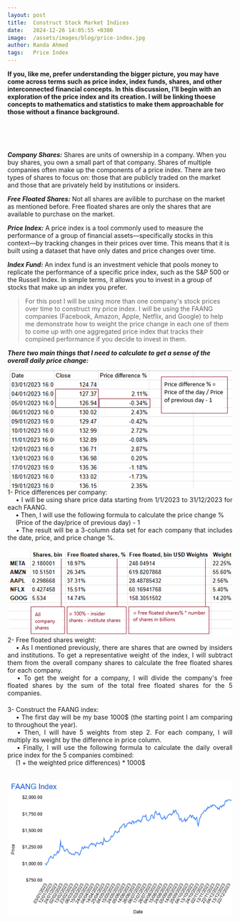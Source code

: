 ```yaml
---
layout: post
title:  Construct Stock Market Indices
date:   2024-12-26 14:05:55 +0300
image:  /assets/images/blog/price-index.jpg
author: Randa Ahmed
tags:   Price Index
---
```


**If you, like me, prefer understanding the bigger picture, you may have come across terms such as price index, index funds, shares, and other interconnected financial concepts. In this discussion, I’ll begin with an exploration of the price index and its creation. I will be linking thoese concepts to mathematics and statistics to make them approachable for those without a finance background.**

<br><br><br>

***Company Shares:*** Shares are units of ownership in a company. When you buy shares, you own a small part of that company. Shares of multiple companies often make up the components of a price index. There are two types of shares to focus on: those that are publicly traded on the market and those that are privately held by institutions or insiders. 

***Free Floated Shares:*** Not all shares are avilible to purchase on the market as mentioned before. Free floated shares are only the shares that are available to purchase on the market. 

***Price Index:*** A price index is a tool commonly used to measure the performance of a group of financial assets—specifically stocks in this context—by tracking changes in their prices over time. This means that it is built using a dataset that have only dates and price changes over time. 

***Index Fund:*** An index fund is an investment vehicle that pools money to replicate the performance of a specific price index, such as the S&P 500 or the Russell Index. In simple terms, it allows you to invest in a group of stocks that make up an index you prefer. 

> For this post I will be using more than one company's stock prices over time to construct my price index. I will be using the FAANG companies (Facebook, Amazon, Apple, Netflix, and Google) to help me demonstrate how to weight the price change in each one of them to come up with one aggregated price index that tracks their compined performance if you decide to invest in them. 

***There two main things that I need to calculate to get a sense of the overall daily price change:***

<!-- 1- Price differences per company: 
    * I will be using share price data for 2023, to calculate price differences for FAANG. 
    * Then, I will take the difference between (this day's price - previous day's price). 
    * The result will be a 3 column data set per company that has date, price, and price difference  -->
<!-- 
<p style="text-align: justify;">
  <span style="float: right; margin-left: 10px;">
    <img src="/assets/images/blog/post-2.jpg" alt="Additional image description" style="max-width: 300px; height: auto;">
  </span>
  1- Price differences per company:
  <br>
  &emsp; • I will be using share price data for 2023 to calculate price differences for FAANG.
  <br>
  &emsp; • Then, I will take the difference between the current day’s price and the previous day’s price.
  <br>
  &emsp; • The result will be a 3-column data set for each company that includes the date, price, and price difference.
  <br>
</p>


<p style="text-align: justify;">
  <span style="float: right; margin-left: 10px;">
    <img src="/assets/images/blog/post-2.jpg" alt="Additional image description" style="max-width: 300px; height: auto;">
  </span>
  2- Free floated shares weight:
  <br>
  &emsp; • As I mentioned previously, there are shares that are owned by insiders and institutions. To get a representative weight of the index, I will subtract them from the overall company shares to calculate the free floated shares for each company.
  <br>
  &emsp; • To get the weight for a company, I will divide the company's free floated shares by the sum of the total free floated shares for the 5 companies.
  <br>
</p> -->

<!-- <p style="text-align: right;">
  <img src="/assets/images/blog/post-2.jpg" alt="Additional image description">
</p> -->

<!-- 2- Free floated shares weight: 
    * As I mentioned previously there are shares that are owned by insiders, and institutes. To get a representative weight of the index I will subtract them from 
    the overall company shares to get free floated shares for each company. 
    * To get the weight for a company, I will divide the company's free floated shares by the sum of the total free floated share for the 5 companies.  -->

<!-- <p style="text-align: right;">
  <img src="/assets/images/blog/post-2.jpg" alt="Additional image description">
</p> -->

<style>
  .content-block {
    text-align: justify;
    overflow: hidden; /* Ensures the floated image does not break the layout */
    margin-bottom: 20px; /* Adds consistent spacing between blocks */
  }
  
  .content-block img {
    float: right;
    margin-left: 10px;
    max-width: 500px; /* Increase the maximum width of the image */
    height: auto; /* Maintain aspect ratio */
  }
</style>

<p class="content-block">
  <img src="/assets/images/blog/price-changge.jpg" alt="price change %">
  1- Price differences per company:
  <br>
  &emsp; • I will be using share price data starting from 1/1/2023 to 31/12/2023 for each FAANG.
  <br>
  &emsp; • Then, I will use the following formula to calculate the price change %
  <br>
  &emsp; (Price of the day/price of previous day) - 1
  <br>
  &emsp; • The result will be a 3-column data set for each company that includes the date, price, and price change %.
</p>

<p class="content-block">
  <img src="/assets/images/blog/shares.jpg" alt="Additional image description">
  2- Free floated shares weight:
  <br>
  &emsp; • As I mentioned previously, there are shares that are owned by insiders and institutions. To get a representative weight of the index, I will subtract them from the overall company shares to calculate the free floated shares for each company.
  <br>
  &emsp; • To get the weight for a company, I will divide the company's free floated shares by the sum of the total free floated shares for the 5 companies.
</p>


<p style="text-align: justify;">
  3- Construct the FAANG index:
  <br>
  &emsp; • The first day will be my base 1000$ (the starting point I am comparing to throughout the year).  
  <br>
  &emsp; • Then, I will have 5 weights from step 2. For each company, I will multiply its weight by the difference in price column.
  <br>
  &emsp; • Finally, I will use the following formula to calculate the daily overall price index for the 5 companies combined: 
  <br>
  &emsp; (1 + the weighted price differences) * 1000$
  <br>
<br>
</p>

<!-- 
3- Construct the FAANG index:
    * The first day will be my base 1000$ (the starting point I am comparing to throught the year)   
    * Then, I will have 5 weights from step 2. For each company I will multiply its weight by the difference in price column
    * Finally, I will use the following formulla to calculate the daily overall price index for the 5 companies compined
             (1 + the weighted price differences) * 1000$

This price index I just constructed could tell me if I invested 1000$ on the first day of 2023, how much I will be making for each following day till the end of the year ..  -->

<p style="text-align: center;">
  <img src="/assets/images/blog/price-index-full-size.jpg" alt="Additional image description">
</p>